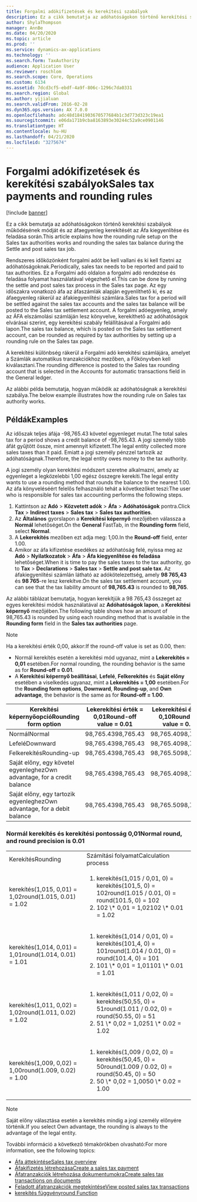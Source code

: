 ```yaml
---
title: Forgalmi adókifizetések és kerekítési szabályok
description: Ez a cikk bemutatja az adóhatóságokon történő kerekítési szabályok működésének módját és az áfaegyenleg kerekítését az Áfa kiegyenlítése és feladása során.
author: ShylaThompson
manager: AnnBe
ms.date: 04/20/2020
ms.topic: article
ms.prod: ''
ms.service: dynamics-ax-applications
ms.technology: ''
ms.search.form: TaxAuthority
audience: Application User
ms.reviewer: roschlom
ms.search.scope: Core, Operations
ms.custom: 6134
ms.assetid: 7dcd3cf5-ebdf-4a9f-806c-1296c7da0331
ms.search.region: Global
ms.author: yijialuan
ms.search.validFrom: 2016-02-28
ms.dyn365.ops.version: AX 7.0.0
ms.openlocfilehash: adc48d1841903670577684b1c3d773d323c19ea1
ms.sourcegitcommit: e06da171b9cba8163893e30244c52a9ce0901146
ms.translationtype: HT
ms.contentlocale: hu-HU
ms.lasthandoff: 04/21/2020
ms.locfileid: "3275674"
---
```

# <a name="sales-tax-payments-and-rounding-rules"></a><span data-ttu-id="998b9-103">Forgalmi adókifizetések és kerekítési szabályok</span><span class="sxs-lookup"><span data-stu-id="998b9-103">Sales tax payments and rounding rules</span></span>

[!include [banner](../includes/banner.md)]

<span data-ttu-id="998b9-104">Ez a cikk bemutatja az adóhatóságokon történő kerekítési szabályok működésének módját és az áfaegyenleg kerekítését az Áfa kiegyenlítése és feladása során.</span><span class="sxs-lookup"><span data-stu-id="998b9-104">This article explains how the rounding rule setup on the Sales tax authorities works and rounding the sales tax balance during the Settle and post sales tax job.</span></span>

<span data-ttu-id="998b9-105">Rendszeres időközönként forgalmi adót be kell vallani és ki kell fizetni az adóhatóságoknak.</span><span class="sxs-lookup"><span data-stu-id="998b9-105">Periodically, sales tax needs to be reported and paid to tax authorities.</span></span> <span data-ttu-id="998b9-106">Ez a Forgalmi adó oldalon a forgalmi adó rendezése és feladása folyamat használatával végezhető el.</span><span class="sxs-lookup"><span data-stu-id="998b9-106">This can be done by running the settle and post sales tax process in the Sales tax page.</span></span> <span data-ttu-id="998b9-107">Az egy időszakra vonatkozó áfa az áfaszámlák alapján egyenlíthető ki, és az áfaegyenleg rákerül az áfakiegyenlítési számlára.</span><span class="sxs-lookup"><span data-stu-id="998b9-107">Sales tax for a period will be settled against the sales tax accounts and the sales tax balance will be posted to the Sales tax settlement account.</span></span> <span data-ttu-id="998b9-108">A forgalmi adóegyenleg, amely az ÁFA elszámolási számláján lesz könyvelve, kerekíthető az adóhatóságok elvárásai szerint, egy kerekítési szabály felállításával a Forgalmi adó lapon.</span><span class="sxs-lookup"><span data-stu-id="998b9-108">The sales tax balance, which is posted on the Sales tax settlement account, can be rounded as required by tax authorities by setting up a rounding rule on the Sales tax page.</span></span> 

<span data-ttu-id="998b9-109">A kerekítési különbség rákerül a Forgalmi adó kerekítési számlájára, amelyet a Számlák automatikus tranzakciókhoz mezőben, a Főkönyvben kell kiválasztani.</span><span class="sxs-lookup"><span data-stu-id="998b9-109">The rounding difference is posted to the Sales tax rounding account that is selected in the Accounts for automatic transactions field in the General ledger.</span></span>

<span data-ttu-id="998b9-110">Az alábbi példa bemutatja, hogyan működik az adóhatóságnak a kerekítési szabálya.</span><span class="sxs-lookup"><span data-stu-id="998b9-110">The below example illustrates how the rounding rule on Sales tax authority works.</span></span>

## <a name="examples"></a><span data-ttu-id="998b9-111">Példák</span><span class="sxs-lookup"><span data-stu-id="998b9-111">Examples</span></span>

<span data-ttu-id="998b9-112">Az időszak teljes áfája -98,765.43 követel egyenleget mutat.</span><span class="sxs-lookup"><span data-stu-id="998b9-112">The total sales tax for a period shows a credit balance of -98,765.43.</span></span> <span data-ttu-id="998b9-113">A jogi személy több áfát gyűjtött össze, mint amennyit kifizetett.</span><span class="sxs-lookup"><span data-stu-id="998b9-113">The legal entity collected more sales taxes than it paid.</span></span> <span data-ttu-id="998b9-114">Emiatt a jogi személy pénzzel tartozik az adóhatóságnak.</span><span class="sxs-lookup"><span data-stu-id="998b9-114">Therefore, the legal entity owes money to the tax authority.</span></span> 

<span data-ttu-id="998b9-115">A jogi személy olyan kerekítési módszert szeretne alkalmazni, amely az egyenleget a legközelebbi 1,00 egész összegre kerekíti.</span><span class="sxs-lookup"><span data-stu-id="998b9-115">The legal entity wants to use a rounding method that rounds the balance to the nearest 1.00.</span></span> <span data-ttu-id="998b9-116">Az áfa könyveléséért felelős felhasználó tehát a következőket teszi:</span><span class="sxs-lookup"><span data-stu-id="998b9-116">The user who is responsible for sales tax accounting performs the following steps.</span></span>

1. <span data-ttu-id="998b9-117">Kattintson az **Adó** > **Közvetett adók** > **Áfa** > **Adóhatóságok** pontra.</span><span class="sxs-lookup"><span data-stu-id="998b9-117">Click **Tax** > **Indirect taxes** > **Sales tax** > **Sales tax authorities**.</span></span>
2. <span data-ttu-id="998b9-118">Az **Általános** gyorslapon a **Kerekítési képernyő** mezőjében válassza a **Normál** lehetőséget.</span><span class="sxs-lookup"><span data-stu-id="998b9-118">On the **General** FastTab, in the **Rounding form** field, select **Normal**.</span></span>
3. <span data-ttu-id="998b9-119">A **Lekerekítés** mezőben ezt adja meg: 1,00.</span><span class="sxs-lookup"><span data-stu-id="998b9-119">In the **Round-off** field, enter 1.00.</span></span>
4. <span data-ttu-id="998b9-120">Amikor az áfa kifizetése esedékes az adóhatóság felé, nyissa meg az **Adó** > **Nyilatkozatok** > **Áfa** > **Áfa kiegyenlítése és feladása** lehetőséget.</span><span class="sxs-lookup"><span data-stu-id="998b9-120">When it is time to pay the sales taxes to the tax authority, go to **Tax** > **Declarations** > **Sales tax** > **Settle and post sale tax**.</span></span> <span data-ttu-id="998b9-121">Az áfakiegyenlítési számlán látható az adókötelezettség, amely **98 765,43** és **98 765**-re lesz kerekítve.</span><span class="sxs-lookup"><span data-stu-id="998b9-121">On the sales tax settlement account, you can see that the tax liability amount of **98,765.43** is rounded to **98,765**.</span></span>

<span data-ttu-id="998b9-122">Az alábbi táblázat bemutatja, hogyan kerekítjük a 98 765,43 összeget az egyes kerekítési módok használatával az **Adóhatóságok lapon**, a **Kerekítési képernyő** mezőjében.</span><span class="sxs-lookup"><span data-stu-id="998b9-122">The following table shows how an amount of 98,765.43 is rounded by using each rounding method that is available in the **Rounding form** field in the **Sales tax authorities** page.</span></span>

> [!NOTE]                                                                                  
> <span data-ttu-id="998b9-123">Ha a kerekítési érték 0,00, akkor:</span><span class="sxs-lookup"><span data-stu-id="998b9-123">If the round-off value is set as 0.00, then:</span></span>
>
> - <span data-ttu-id="998b9-124">Normál kerekítés esetén a kerekítési mód ugyanaz, mint a **Lekerekítés = 0,01** esetében.</span><span class="sxs-lookup"><span data-stu-id="998b9-124">For normal rounding, the rounding behavior is the same as for **Round-off = 0.01**.</span></span>
> - <span data-ttu-id="998b9-125">A **Kerekítési képernyő beállításai**, **Lefelé**, **Felkerekítés** és **Saját előny** esetében a viselkedés ugyanaz, mint a **Lekerekítés = 1,00** esetében.</span><span class="sxs-lookup"><span data-stu-id="998b9-125">For the **Rounding form options**, **Downward**, **Rounding-up**, and **Own advantage**, the behavior is the same as for **Round-off = 1.00**.</span></span>

| <span data-ttu-id="998b9-126">Kerekítési képernyőopció</span><span class="sxs-lookup"><span data-stu-id="998b9-126">Rounding form option</span></span>                | <span data-ttu-id="998b9-127">Lekerekítési érték = 0,01</span><span class="sxs-lookup"><span data-stu-id="998b9-127">Round-off value = 0.01</span></span> | <span data-ttu-id="998b9-128">Lekerekítési érték = 0,10</span><span class="sxs-lookup"><span data-stu-id="998b9-128">Round-off value = 0.10</span></span> | <span data-ttu-id="998b9-129">Lekerekítési érték = 1,00</span><span class="sxs-lookup"><span data-stu-id="998b9-129">Round-off value = 1.00</span></span> | <span data-ttu-id="998b9-130">Lekerekítési érték = 100,00</span><span class="sxs-lookup"><span data-stu-id="998b9-130">Round-off value = 100.00</span></span> | <span data-ttu-id="998b9-131">Lekerekítési érték = 0,00</span><span class="sxs-lookup"><span data-stu-id="998b9-131">Round-off value = 0.00</span></span>   |
|-------------------------------------|------------------------|------------------------|------------------------|--------------------------|--------------------------|
| <span data-ttu-id="998b9-132">Normál</span><span class="sxs-lookup"><span data-stu-id="998b9-132">Normal</span></span>                              | <span data-ttu-id="998b9-133">98,765.43</span><span class="sxs-lookup"><span data-stu-id="998b9-133">98,765.43</span></span>              | <span data-ttu-id="998b9-134">98,765.40</span><span class="sxs-lookup"><span data-stu-id="998b9-134">98,765.40</span></span>              | <span data-ttu-id="998b9-135">98,765.00</span><span class="sxs-lookup"><span data-stu-id="998b9-135">98,765.00</span></span>              | <span data-ttu-id="998b9-136">98,800.00</span><span class="sxs-lookup"><span data-stu-id="998b9-136">98,800.00</span></span>                | <span data-ttu-id="998b9-137">98,765.43</span><span class="sxs-lookup"><span data-stu-id="998b9-137">98,765.43</span></span>                |
| <span data-ttu-id="998b9-138">Lefelé</span><span class="sxs-lookup"><span data-stu-id="998b9-138">Downward</span></span>                            | <span data-ttu-id="998b9-139">98,765.43</span><span class="sxs-lookup"><span data-stu-id="998b9-139">98,765.43</span></span>              | <span data-ttu-id="998b9-140">98,765.40</span><span class="sxs-lookup"><span data-stu-id="998b9-140">98,765.40</span></span>              | <span data-ttu-id="998b9-141">98,765.00</span><span class="sxs-lookup"><span data-stu-id="998b9-141">98,765.00</span></span>              | <span data-ttu-id="998b9-142">98,700.00</span><span class="sxs-lookup"><span data-stu-id="998b9-142">98,700.00</span></span>                | <span data-ttu-id="998b9-143">98,765.00</span><span class="sxs-lookup"><span data-stu-id="998b9-143">98,765.00</span></span>                |
| <span data-ttu-id="998b9-144">Felkerekítés</span><span class="sxs-lookup"><span data-stu-id="998b9-144">Rounding-up</span></span>                         | <span data-ttu-id="998b9-145">98,765.43</span><span class="sxs-lookup"><span data-stu-id="998b9-145">98,765.43</span></span>              | <span data-ttu-id="998b9-146">98,765.50</span><span class="sxs-lookup"><span data-stu-id="998b9-146">98,765.50</span></span>              | <span data-ttu-id="998b9-147">98,766.00</span><span class="sxs-lookup"><span data-stu-id="998b9-147">98,766.00</span></span>              | <span data-ttu-id="998b9-148">98,800.00</span><span class="sxs-lookup"><span data-stu-id="998b9-148">98,800.00</span></span>                | <span data-ttu-id="998b9-149">98,766.00</span><span class="sxs-lookup"><span data-stu-id="998b9-149">98,766.00</span></span>                |
| <span data-ttu-id="998b9-150">Saját előny, egy követel egyenleghez</span><span class="sxs-lookup"><span data-stu-id="998b9-150">Own advantage, for a credit balance</span></span> | <span data-ttu-id="998b9-151">98,765.43</span><span class="sxs-lookup"><span data-stu-id="998b9-151">98,765.43</span></span>              | <span data-ttu-id="998b9-152">98,765.40</span><span class="sxs-lookup"><span data-stu-id="998b9-152">98,765.40</span></span>              | <span data-ttu-id="998b9-153">98,765.00</span><span class="sxs-lookup"><span data-stu-id="998b9-153">98,765.00</span></span>              | <span data-ttu-id="998b9-154">98,700.00</span><span class="sxs-lookup"><span data-stu-id="998b9-154">98,700.00</span></span>                | <span data-ttu-id="998b9-155">98,765.00</span><span class="sxs-lookup"><span data-stu-id="998b9-155">98,765.00</span></span>                |
| <span data-ttu-id="998b9-156">Saját előny, egy tartozik egyenleghez</span><span class="sxs-lookup"><span data-stu-id="998b9-156">Own advantage, for a debit balance</span></span>  | <span data-ttu-id="998b9-157">98,765.43</span><span class="sxs-lookup"><span data-stu-id="998b9-157">98,765.43</span></span>              | <span data-ttu-id="998b9-158">98,765.50</span><span class="sxs-lookup"><span data-stu-id="998b9-158">98,765.50</span></span>              | <span data-ttu-id="998b9-159">98,766.00</span><span class="sxs-lookup"><span data-stu-id="998b9-159">98,766.00</span></span>              | <span data-ttu-id="998b9-160">98,800.00</span><span class="sxs-lookup"><span data-stu-id="998b9-160">98,800.00</span></span>                | <span data-ttu-id="998b9-161">98,766.00</span><span class="sxs-lookup"><span data-stu-id="998b9-161">98,766.00</span></span>                |

### <a name="normal-round-and-round-precision-is-001"></a><span data-ttu-id="998b9-162">Normál kerekítés és kerekítési pontosság 0,01</span><span class="sxs-lookup"><span data-stu-id="998b9-162">Normal round, and round precision is 0.01</span></span>

<table>
  <tr>
    <td><span data-ttu-id="998b9-163">Kerekítés</span><span class="sxs-lookup"><span data-stu-id="998b9-163">Rounding</span></span>
    </td>
    <td><span data-ttu-id="998b9-164">Számítási folyamat</span><span class="sxs-lookup"><span data-stu-id="998b9-164">Calculation process</span></span>
    </td>
  </tr>
    <tr>
    <td><span data-ttu-id="998b9-165">kerekítés(1,015, 0,01) = 1,02</span><span class="sxs-lookup"><span data-stu-id="998b9-165">round(1.015, 0.01) = 1.02</span></span>
    </td>
    <td>
      <ol>
        <li><span data-ttu-id="998b9-166">kerekítés(1,015 / 0,01, 0) = kerekítés(101,5, 0) = 102</span><span class="sxs-lookup"><span data-stu-id="998b9-166">round(1.015 / 0.01, 0) = round(101.5, 0) = 102</span></span>
        </li>
        <li><span data-ttu-id="998b9-167">102 \* 0,01 = 1,02</span><span class="sxs-lookup"><span data-stu-id="998b9-167">102 \* 0.01 = 1.02</span></span>
        </li>
      </ol>
    </td>
  </tr>
    <tr>
    <td><span data-ttu-id="998b9-168">kerekítés(1,014, 0,01) = 1,01</span><span class="sxs-lookup"><span data-stu-id="998b9-168">round(1.014, 0.01) = 1.01</span></span>
    </td>
    <td> <ol>
        <li><span data-ttu-id="998b9-169">kerekítés(1,014 / 0,01, 0) = kerekítés(101,4, 0) = 101</span><span class="sxs-lookup"><span data-stu-id="998b9-169">round(1.014 / 0.01, 0) = round(101.4, 0) = 101</span></span>
        </li>
        <li><span data-ttu-id="998b9-170">101 \* 0,01 = 1,01</span><span class="sxs-lookup"><span data-stu-id="998b9-170">101 \* 0.01 = 1.01</span></span>
        </li>
      </ol>
    </td>
  </tr>
    <tr>
    <td><span data-ttu-id="998b9-171">kerekítés(1,011, 0,02) = 1,02</span><span class="sxs-lookup"><span data-stu-id="998b9-171">round(1.011, 0.02) = 1.02</span></span>
    </td>
    <td> <ol>
        <li><span data-ttu-id="998b9-172">kerekítés(1,011 / 0,02, 0) = kerekítés(50,55, 0) = 51</span><span class="sxs-lookup"><span data-stu-id="998b9-172">round(1.011 / 0.02, 0) = round(50.55, 0) = 51</span></span>
        </li>
        <li><span data-ttu-id="998b9-173">51 \* 0,02 = 1,02</span><span class="sxs-lookup"><span data-stu-id="998b9-173">51 \* 0.02 = 1.02</span></span>
        </li>
      </ol>
    </td>
  </tr>
    <tr>
    <td><span data-ttu-id="998b9-174">kerekítés(1,009, 0,02) = 1,00</span><span class="sxs-lookup"><span data-stu-id="998b9-174">round(1.009, 0.02) = 1.00</span></span>
    </td>
    <td> <ol>
        <li><span data-ttu-id="998b9-175">kerekítés(1,009 / 0,02, 0) = kerekítés(50,45, 0) = 50</span><span class="sxs-lookup"><span data-stu-id="998b9-175">round(1.009 / 0.02, 0) = round(50.45, 0) = 50</span></span>
        </li>
        <li><span data-ttu-id="998b9-176">50 \* 0,02 = 1,00</span><span class="sxs-lookup"><span data-stu-id="998b9-176">50 \* 0.02 = 1.00</span></span>
        </li>
      </ol>
    </td>
  </tr>
</table>

> [!NOTE]                                                                                  
> <span data-ttu-id="998b9-177">Saját előny választása esetén a kerekítés mindig a jogi személy előnyére történik.</span><span class="sxs-lookup"><span data-stu-id="998b9-177">If you select Own advantage, the rounding is always to the advantage of the legal entity.</span></span> 

<span data-ttu-id="998b9-178">További információ a következő témakörökben olvasható:</span><span class="sxs-lookup"><span data-stu-id="998b9-178">For more information, see the following topics:</span></span>
- [<span data-ttu-id="998b9-179">Áfa áttekintése</span><span class="sxs-lookup"><span data-stu-id="998b9-179">Sales tax overview</span></span>](indirect-taxes-overview.md)
- [<span data-ttu-id="998b9-180">Áfakifizetés létrehozása</span><span class="sxs-lookup"><span data-stu-id="998b9-180">Create a sales tax payment</span></span>](tasks/create-sales-tax-payment.md)
- [<span data-ttu-id="998b9-181">Áfatranzakciók létrehozása dokumentumokra</span><span class="sxs-lookup"><span data-stu-id="998b9-181">Create sales tax transactions on documents</span></span>](tasks/create-sales-tax-transactions-documents.md)
- [<span data-ttu-id="998b9-182">Feladott áfatranzakciók megtekintése</span><span class="sxs-lookup"><span data-stu-id="998b9-182">View posted sales tax transactions</span></span>](tasks/view-posted-sales-tax-transactions.md)
- [<span data-ttu-id="998b9-183">kerekítés függvény</span><span class="sxs-lookup"><span data-stu-id="998b9-183">round Function</span></span>](https://msdn.microsoft.com/library/aa850656.aspx)


